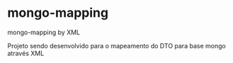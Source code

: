 # mongo-mapping
mongo-mapping by XML

Projeto sendo desenvolvido para o mapeamento do DTO para base mongo através XML


